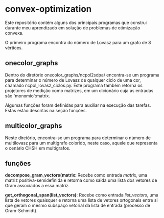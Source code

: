 # convex-optimization
Este repositório contém alguns dos principais programas que construi durante meu aprendizado em solução de problemas de otimização convexa.

O primeiro programa encontra do número de Lovasz para um grafo de 8 vértices.

## onecolor_graphs
Dentro do diretório onecolor_graphs/ncpol2sdpa/ encontra-se um programa para determinar o número de Lovasz de qualquer ciclo de uma cor, chamado ncpol_lovasz_ciclos.py. Este programa também retorna os projetores de medição como matrizes, em um dicionário cuja as entradas são 'monomio':matrix. 

Algumas funções foram definidas para auxiliar na execução das tarefas. Estas estão descritas na seção funções.

## multicolor_graphs
Neste diretório, encontra-se um programa para determinar o número de multilovasz para um multigrafo colorido, neste caso, aquele que representa o cenário CHSH em multigrafos.

## funções
**decompose_gram_vectors(matrix**: Recebe como entrada *matrix*, uma matriz positiva-semidefinida e retorna como saida uma lista dos vetores de Gram associados a essa matriz.

**get_orthogonal_span(list_vectors)**: Recebe como entrada *list_vectors*, uma lista de vetores quaisquer e retorna uma lista de vetores ortogonais entre si que geram o mesmo subspaço vetorial da lista de entrada (processo de Gram-Schmidt).


